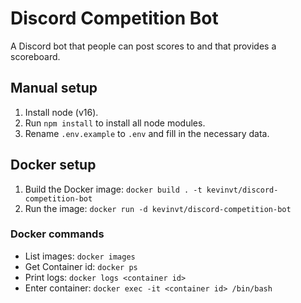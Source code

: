 # Discord Competition Bot

A Discord bot that people can post scores to and that provides a scoreboard.

## Manual setup

1. Install node (v16).
2. Run `npm install` to install all node modules.
3. Rename `.env.example` to `.env` and fill in the necessary data.

## Docker setup

1. Build the Docker image: `docker build . -t kevinvt/discord-competition-bot`
2. Run the image: `docker run -d kevinvt/discord-competition-bot`

### Docker commands

- List images: `docker images`
- Get Container id: `docker ps`
- Print logs: `docker logs <container id>`
- Enter container: `docker exec -it <container id> /bin/bash`
